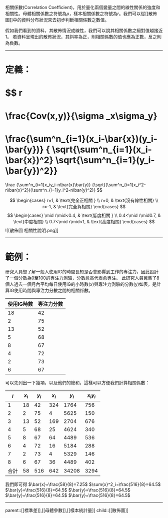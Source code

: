 相關係數(Correlation Coefficient)，用於量化兩個變量之間的線性關係的強度和相關性。母體相關係數之符號為$\rho$，樣本相關係數之符號為$r$。我們可以從[[散佈圖]]中的資料分布狀況來去初步判斷相關係數之數值。

假如我們看到的資料，其散佈情況成線性，我們可以說其相關係數之絕對值越接近1。
若資料呈現出的散佈狀況，其斜率為正，則相關係數的值也應為正數，反之則為負數。
- - -
# 定義：
$$
r
=
\frac{Cov(x,y)}{\sigma _x\sigma_y}
=
\frac{\sum^n_{i=1}(x_i-\bar{x})(y_i-\bar{y})}
{ \sqrt{\sum^n_{i=1}(x_i-\bar{x})^2} \sqrt{\sum^n_{i=1}(y_i-\bar{y})^2}}
=
\frac
{\sum^n_{i=1}x_iy_i-n\bar{x}\bar{y}}
{\sqrt{(\sum^n_{i=1}x_i^2-n\bar{x}^2})(\sum^n_{i=1}y_i^2-n\bar{y}^2)}
$$

$$
\begin{cases}
    r=1, & \text{完全正相關 } \\
    r=0, & \text{沒有線性相關}  \\
    r=-1, & \text{完全負相關}
\end{cases}
$$
$$
\begin{cases}
    \mid r\mid<0.4, & \text{低度相關 } \\
    0.4<\mid r\mid0.7, & \text{中度相關}  \\
    0.7<\mid r\mid<1, & \text{高度相關}
\end{cases}
$$
![[散佈圖 相關性說明.png]]
- - -
# 範例：
研究人員想了解一般人使用IG的時間長短是否會影響到工作的專注力，因此設計了一個分數為0至100的專注力測驗，分數愈高代表愈專注。
此研究人員蒐集了8個人過去一個月內平均每日使用IG的小時數($x$)與專注力測驗的分數(y)如表，是計算IG使用時間與專注力分數之間的相關係數。

| 使用IG時數 | 專注力分數 |
| ------ | ----- |
| 18     | 42    |
| 2      | 75    |
| 13     | 52    |
| 5      | 68    |
| 8      | 67    |
| 4      | 72    |
| 2      | 73    |
| 6      | 67    |
可以先列出一下幾項，以及他們的總和，這樣可以方便我們計算相關係數：

| $i$ | $x_i$ | $y_i$ | $x_i$ | $y_i$ | $x_iy_i$ |
| --- | ----- | ----- | ----- | ----- | -------- |
| 1   | 18    | 42    | 324   | 1764  | 756      |
| 2   | 2     | 75    | 4     | 5625  | 150      |
| 3   | 13    | 52    | 169   | 2704  | 676      |
| 4   | 5     | 68    | 25    | 4624  | 340      |
| 5   | 8     | 67    | 64    | 4489  | 536      |
| 6   | 4     | 72    | 16    | 5184  | 288      |
| 7   | 2     | 73    | 4     | 5329  | 146      |
| 8   | 6     | 67    | 36    | 4489  | 402      |
| 合計  | 58    | 516   | 642   | 34208 | 3294     |
我們即可得
$\bar{x}=\frac{58}{8}=7.25$    $\sum{x}^2_i=\frac{516}{8}=64.5$    $\bar{y}=\frac{516}{8}=64.5$
$\bar{y}=\frac{516}{8}=64.5$    $\bar{y}=\frac{516}{8}=64.5$    $\bar{y}=\frac{516}{8}=64.5$
- - -
parent::[[標準差]],[[母體參數]],[[樣本統計量]]
child::[[散佈圖]]
